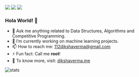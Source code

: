 <!--![Header Image](https://github.com/zenithexpo/zenithexpo/blob/master/Hello.png?raw=true)-->

[![](https://img.shields.io/github/followers/zenithexpo?color=%23181717&label=&logo=github&style=for-the-badge)](https://github.com/zenithexpo)
[![](https://img.shields.io/badge/-Connect-%230077B5?style=for-the-badge&logo=linkedin)](https://linkedin.com/in/112diksha-verma-93700b165/)
[![](https://img.shields.io/twitter/follow/DikshaVv?color=%231DA1F2&label=&logo=twitter&logoColor=%23ffffff&style=for-the-badge)](https://twitter.com/DikshaVv)
### Hola World! 👋

<!--
**zenithexpo/zenithexpo** is a ✨ _special_ ✨ repository because its `README.md` (this file) appears on your GitHub profile.
- 😄 Pronouns: ...
- 👯 I’m looking to collaborate on ...
- 🤔 I’m looking for help with ...
- 💬 Ask me about ...
Here are some ideas to get you started:

- 🤔 I’m looking for help with React Applications.
- 🔭 I’m currently working on building ReactNative applications and Graphics Designing.
- 🌱 I’m currently learning data structures and algorithms to improve my Competitive Programming.
-->
- 💬 Ask me anything related to Data Structures, Algorithms and Competitive Programming.
- 🔭 I’m currently working on machine learning projects.
- 📫 How to reach me: 112dikshaverma@gmail.com
- ⚡ Fun fact: Call me **root**!
- 🔗 To know more, visit: [dikshaverma.me](https://dikshaverma.me)

![stats](https://github-readme-stats.vercel.app/api?username=zenithexpo)
